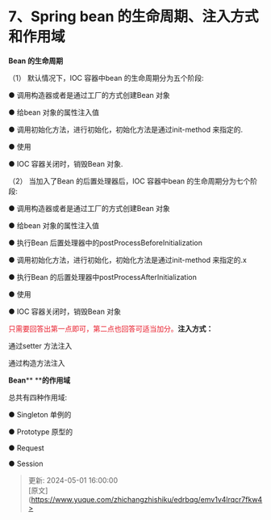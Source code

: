 # 7、Spring bean 的生命周期、注入方式和作用域

**Bean 的生命周期**

（1） 默认情况下，IOC 容器中bean 的生命周期分为五个阶段:



● 调用构造器或者是通过工厂的方式创建Bean 对象



● 给bean 对象的属性注入值



● 调用初始化方法，进行初始化，初始化方法是通过init-method 来指定的.



● 使用



● IOC 容器关闭时，销毁Bean 对象.



（2） 当加入了Bean 的后置处理器后，IOC 容器中bean 的生命周期分为七个阶段:



● 调用构造器或者是通过工厂的方式创建Bean 对象



● 给bean 对象的属性注入值



● 执行Bean 后置处理器中的postProcessBeforeInitialization



● 调用初始化方法，进行初始化，初始化方法是通过init-method 来指定的.x



● 执行Bean 的后置处理器中postProcessAfterInitialization



● 使用



● IOC 容器关闭时，销毁Bean 对象



<font style="color:rgb(233,30,44);">只需要回答出第一点即可，第二点也回答可适当</font><font style="color:rgb(233,30,44);">加分。</font>**注入方式：**

通过setter 方法注入



通过构造方法注入

**Bean**** ****的作用域**

总共有四种作用域:



● Singleton 单例的

  




● Prototype 原型的

● Request

● Session



> 更新: 2024-05-01 16:00:00  
> [原文](https://www.yuque.com/zhichangzhishiku/edrbqg/emv1v4lrqcr7fkw4>